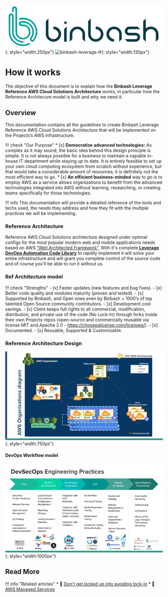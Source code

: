 ![binbash-logo](../assets/images/logos/binbash.png "Binbash"){: style="width:250px"}
![binbash-leverage-tf](../assets/images/logos/binbash-leverage-terraform.png#right "Leverage"){: style="width:130px"}

# How it works

The objective of this document is to explain how the **Binbash Leverage Reference AWS Cloud Solutions Architecture**
works, in particular how the Reference Architecure model is built and why we need it.

## Overview

This documentation contains all the guidelines to create Binbash 
Leverage Reference AWS Cloud Solutions Architecture that will be implemented on the 
Projects’s AWS infrastructure.

!!! check "Our Purpose"
    * [x] **Democratize advanced technologies:** As complex as it may sound, the basic idea behind this design principle is 
    simple. It is not always possible for a business to maintain a capable in-house IT department while staying up to
    date. It is entirely feasible to set up your own cloud computing ecosystem from scratch without experience, but that
    would take a considerable amount of resources; it is definitely not the most efficient way to go. 
    * [x] **An efficient business-minded** way to go is to employ AWS as a service allows organizations to benefit from
    the advanced technologies integrated into AWS without learning, researching, or creating teams specifically for
    those technologies.

!!! info
    This documentation will provide a detailed reference of the tools and techs used, 
    the needs they address and how they fit with the multiple practices we will be implementing.

### Reference Architecture 

Reference AWS Cloud Solutions architecture designed under optimal configs for the most
popular modern web and mobile applications needs based on AWS [“Well Architected Framework”](../work-with-us/support.md).
With it's complete [**Leverage DevOps Automation Code Library**](./code-library/code-library.md) to rapidly implement it
will solve your entire
infrastructure and will grant you complete control of the source code and of course you'll
be able to run it without us. 

### Ref Architecture model
!!! check "Strengths"
    - [x] Faster updates (new features and bug fixes).
    - [x] Better code quality and modules maturity (proven and tested).
    - [x] Supported by Binbash, and Open ones even by Binbash + 1000’s of top talented Open Source community contributors.
    - [x] Development cost savings.
    - [x] Client keeps full rights to all commercial, modification, distribution, and private use of the code (No Lock-In) through forks inside their own Projects repos (open-source and commercially reusable via license MIT and Apache 2.0 - https://choosealicense.com/licenses/).
    - [x] Documented.
    - [x] Reusable, Supported  & Customizable.

### Reference Architecture Design

![leverage-aws-org](../assets/images/diagrams/aws-organizations.png "Leverage"){: style="width:750px"}

#### DevOps Workflow model

![leverage-devops](../assets/images/diagrams/ref-architecture-devops.png "DevOps"){: style="width:1000px"}

## Read More

!!! info "Related articles"
    * :ledger: [Don't get locked up into avoiding lock-in](https://martinfowler.com/articles/oss-lockin.html)
    * :ledger: [AWS Managed Services](https://aws.amazon.com/managed-services/)